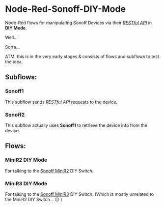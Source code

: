 # Node-Red-Sonoff-DIY-Mode
Node-Red flows for manipulating Sonoff Devices via their [_RESTful API_](https://sonoff.tech/diy-developer/#7) in __DIY Mode__.

Well...

Sorta...

ATM, this is in the very early stages & consists of flows and subflows to test the idea.

## Subflows:
### Sonoff1
This subflow sends _RESTful API_ requests to the device.
### Sonoff2
This subflow actually uses __Sonoff1__ to retrieve the device info from the device.

## Flows:
### MiniR2 DIY Mode
For talking to the [Sonoff MiniR2](https://itead.cc/product/sonoff-mini/) DIY Switch.
### MiniR3 DIY Mode
For talking to the [Sonoff MiniR3](https://itead.cc/product/sonoff-minir3-smart-switch/) DIY Switch. (Which is mostly unrelated to the MiniR2 DIY Switch... :confounded: )
